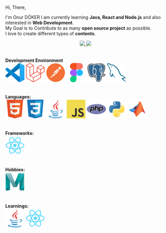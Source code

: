 Hi, There,

I'm Onur DÖKER
I am currently learning **Java, React and Node.js** and also interested in **Web Development**. <br>
My Goal is to Contribute to as many **open source project** as possible. <br>
I love to create different types of **contents**. <br>

<div align="center">
  <a href="https://github.com/onurdoker">
    <img height="180em" src="https://github-readme-stats.vercel.app/api?username=onurdoker&show_icons=true&theme=tokyonight&include_all_commits=true&count_private=true"> 
    <img height="180em" src="https://github-readme-stats.vercel.app/api/top-langs/?username=onurdoker&layout=compact&langs_count=10&theme=tokyonight">
  </a>
</div>
<br>
<br>
<strong>Development Environment</strong>
<br> 
<div sytle="display:flex;gap: 15px">
  <img alt="" title="Visual Code Studio" height="60" width="60" src="https://raw.githubusercontent.com/devicons/devicon/master/icons/vscode/vscode-original.svg">
  <img alt="" title="Laravel" height="60" width="60" src="https://raw.githubusercontent.com/devicons/devicon/master/icons/laravel/laravel-original.svg">
  <img alt="" title="Postman" height="60" width="60" src="https://raw.githubusercontent.com/devicons/devicon/master/icons/postman/postman-original.svg">
  <img alt="" title="Figma" height="60" width="60" src="https://raw.githubusercontent.com/devicons/devicon/master/icons/figma/figma-original.svg">
  <img alt="" title="PostgreSQL" height="60" width="60" src="https://raw.githubusercontent.com/devicons/devicon/master/icons/postgresql/postgresql-original.svg">
  <img alt="" title="MySQL" height="60" width="60" src="https://raw.githubusercontent.com/devicons/devicon/master/icons/mysql/mysql-original.svg">
</div>
<br>
<br>
<strong>Languages:</strong>
<br>
<div sytle="display:flex;gap: 15px">
  <img alt="" title="HTML" height="60" width="60" src="https://raw.githubusercontent.com/devicons/devicon/master/icons/html5/html5-original.svg">
  <img alt="" title="CSS" height="60" width="60" src="https://raw.githubusercontent.com/devicons/devicon/master/icons/css3/css3-original.svg">
  <img alt="" title="Java" height="60" width="60" src="https://raw.githubusercontent.com/devicons/devicon/master/icons/java/java-original.svg">
  <img alt="" title="JavaScript" height="60" width="60" src="https://raw.githubusercontent.com/devicons/devicon/master/icons/javascript/javascript-original.svg">
  <img alt="" title="php" height="60" width="60" src="https://raw.githubusercontent.com/devicons/devicon/master/icons/php/php-original.svg">
  <img alt="" title="Python" height="60" width="60" src="https://raw.githubusercontent.com/devicons/devicon/master/icons/python/python-original.svg">
  <img alt="" title="Matlab" height="60" width="60" src="https://raw.githubusercontent.com/devicons/devicon/master/icons/matlab/matlab-original.svg">
</div>
<br>
<br>
<strong>Frameworks:</strong>
<div sytle="display:flex;gap: 15px">
  <img alt="" title="React" height="60" width="60" src="https://raw.githubusercontent.com/devicons/devicon/master/icons/react/react-original.svg">
</div>
<br>
<br>
<strong>Hobbies:</strong>
<br>
<div sytle="display:flex;gap: 15px">
  <img alt="" title="Maya" height="60" width="60" src="https://raw.githubusercontent.com/devicons/devicon/master/icons/maya/maya-original.svg">
</div>
<br>
<br>
<strong>Learnings:</strong>
<br>
<div sytle="display:flex;gap: 15px">
  <img alt="" title="Java" height="60" width="60" src="https://raw.githubusercontent.com/devicons/devicon/master/icons/java/java-original.svg">
  <img alt="" title="React" height="60" width="60" src="https://raw.githubusercontent.com/devicons/devicon/master/icons/react/react-original.svg">
</div>
